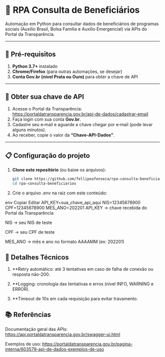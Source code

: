 # 🤖 RPA Consulta de Beneficiários

Automação em Python para consultar dados de beneficiários de programas sociais (Auxílio Brasil, Bolsa Família e Auxílio Emergencial) via APIs do Portal da Transparência.

---

## 🚀 Pré-requisitos

1. **Python 3.7+** instalado  
2. **Chrome/Firefox** (para outras automações, se desejar)  
3. **Conta Gov.br (nível Prata ou Ouro)** para obter a chave de API  

---

## 🔑 Obter sua chave de API

1. Acesse o Portal da Transparência:  
   https://portaldatransparencia.gov.br/api-de-dados/cadastrar-email  
2. Faça login com sua conta **Gov.br**.  
3. Cadastre seu e‑mail e aguarde a chave chegar por e‑mail (pode levar alguns minutos).  
4. Ao receber, copie o valor da **“Chave-API-Dados”**.

---

## 📋 Configuração do projeto

1. **Clone este repositório** (ou baixe os arquivos):
   ```bash
   git clone https://github.com/fellipeafonseca/rpa-consulta-beneficiarios.git
   cd rpa-consulta-beneficiarios

2. Crie o arquivo .env na raiz com este conteúdo:

env
Copiar
Editar
API_KEY=sua_chave_api_aqui
NIS=12345678900
CPF=12345678900
MES_ANO=202201
API_KEY → chave recebida do Portal da Transparência

NIS → seu NIS de teste

CPF → seu CPF de teste

MES_ANO → mês e ano no formato AAAAMM (ex: 202201)









## 🔧 Detalhes Técnicos
1. **Retry automático: até 3 tentativas em caso de falha de conexão ou resposta não-200.

2. **Logging: cronologia das tentativas e erros (nível INFO, WARNING e ERROR).

3. **Timeout de 10s em cada requisição para evitar travamento.


## 📚 Referências
Documentação geral das APIs:
https://api.portaldatransparencia.gov.br/swagger-ui.html

Exemplos de uso:
https://portaldatransparencia.gov.br/pagina-interna/603579-api-de-dados-exemplos-de-uso

